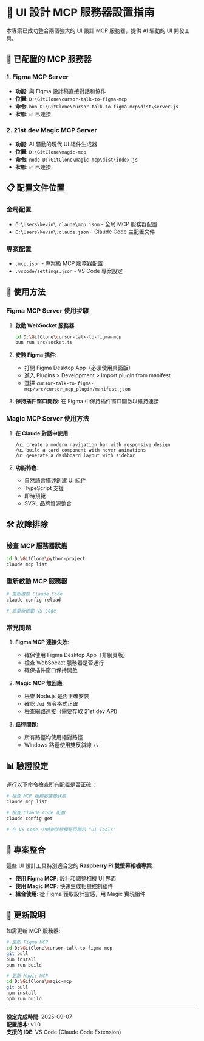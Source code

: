 # 🎨 UI 設計 MCP 服務器設置指南

本專案已成功整合兩個強大的 UI 設計 MCP 服務器，提供 AI 驅動的 UI 開發工具。

## 🔧 已配置的 MCP 服務器

### 1. **Figma MCP Server** 
- **功能**: 與 Figma 設計稿直接對話和協作
- **位置**: `D:\GitClone\cursor-talk-to-figma-mcp`
- **命令**: `bun D:\GitClone\cursor-talk-to-figma-mcp\dist\server.js`
- **狀態**: ✅ 已連接

### 2. **21st.dev Magic MCP Server**
- **功能**: AI 驅動的現代 UI 組件生成器
- **位置**: `D:\GitClone\magic-mcp` 
- **命令**: `node D:\GitClone\magic-mcp\dist\index.js`
- **狀態**: ✅ 已連接

## 📋 配置文件位置

### 全局配置
- `C:\Users\kevin\.claude\mcp.json` - 全局 MCP 服務器配置
- `C:\Users\kevin\.claude.json` - Claude Code 主配置文件

### 專案配置
- `.mcp.json` - 專案級 MCP 服務器配置
- `.vscode/settings.json` - VS Code 專案設定

## 🚀 使用方法

### Figma MCP Server 使用步驟

1. **啟動 WebSocket 服務器**:
   ```bash
   cd D:\GitClone\cursor-talk-to-figma-mcp
   bun run src/socket.ts
   ```

2. **安裝 Figma 插件**:
   - 打開 Figma Desktop App（必須使用桌面版）
   - 進入 Plugins > Development > Import plugin from manifest
   - 選擇 `cursor-talk-to-figma-mcp/src/cursor_mcp_plugin/manifest.json`

3. **保持插件窗口開啟**: 在 Figma 中保持插件窗口開啟以維持連接

### Magic MCP Server 使用方法

1. **在 Claude 對話中使用**:
   ```
   /ui create a modern navigation bar with responsive design
   /ui build a card component with hover animations
   /ui generate a dashboard layout with sidebar
   ```

2. **功能特色**:
   - 自然語言描述創建 UI 組件
   - TypeScript 支援
   - 即時預覽
   - SVGL 品牌資源整合

## 🛠️ 故障排除

### 檢查 MCP 服務器狀態
```bash
cd D:\GitClone\python-project
claude mcp list
```

### 重新啟動 MCP 服務器
```bash
# 重新啟動 Claude Code
claude config reload

# 或重新啟動 VS Code
```

### 常見問題

1. **Figma MCP 連接失敗**:
   - 確保使用 Figma Desktop App（非網頁版）
   - 檢查 WebSocket 服務器是否運行
   - 確保插件窗口保持開啟

2. **Magic MCP 無回應**:
   - 檢查 Node.js 是否正確安裝
   - 確認 `/ui` 命令格式正確
   - 檢查網路連接（需要存取 21st.dev API）

3. **路徑問題**:
   - 所有路徑均使用絕對路徑
   - Windows 路徑使用雙反斜線 `\\`

## 📊 驗證設定

運行以下命令檢查所有配置是否正確：

```bash
# 檢查 MCP 服務器連接狀態
claude mcp list

# 檢查 Claude Code 配置
claude config get

# 在 VS Code 中檢查狀態欄是否顯示 "UI Tools"
```

## 🎯 專案整合

這些 UI 設計工具特別適合您的 **Raspberry Pi 雙螢幕相機專案**:

- **使用 Figma MCP**: 設計和調整相機 UI 界面
- **使用 Magic MCP**: 快速生成相機控制組件
- **組合使用**: 從 Figma 獲取設計靈感，用 Magic 實現組件

## 🔄 更新說明

如需更新 MCP 服務器:

```bash
# 更新 Figma MCP
cd D:\GitClone\cursor-talk-to-figma-mcp
git pull
bun install
bun run build

# 更新 Magic MCP  
cd D:\GitClone\magic-mcp
git pull
npm install
npm run build
```

---

**設定完成時間**: 2025-09-07  
**配置版本**: v1.0  
**支援的 IDE**: VS Code (Claude Code Extension)